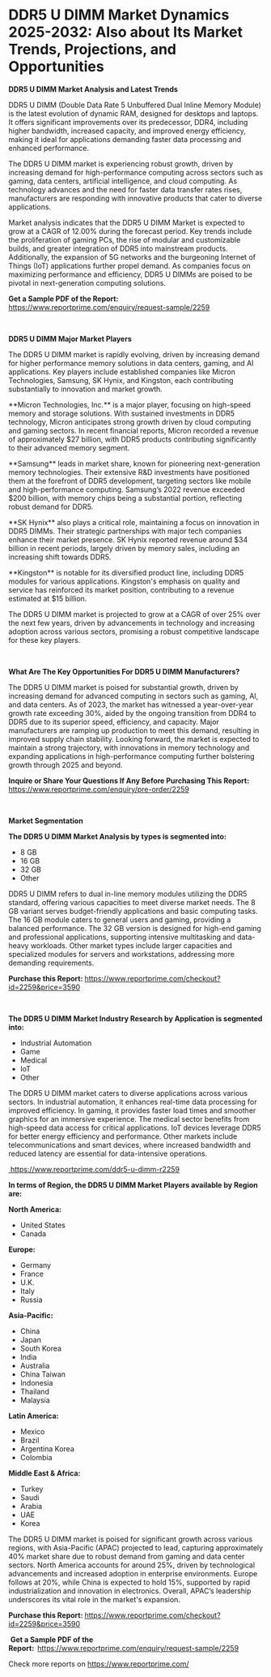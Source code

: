 <p><h1>DDR5 U DIMM Market Dynamics 2025-2032: Also about Its Market Trends, Projections, and Opportunities</h1></p><p><strong>DDR5 U DIMM Market Analysis and Latest Trends</strong></p>
<p><p>DDR5 U DIMM (Double Data Rate 5 Unbuffered Dual Inline Memory Module) is the latest evolution of dynamic RAM, designed for desktops and laptops. It offers significant improvements over its predecessor, DDR4, including higher bandwidth, increased capacity, and improved energy efficiency, making it ideal for applications demanding faster data processing and enhanced performance. </p><p>The DDR5 U DIMM market is experiencing robust growth, driven by increasing demand for high-performance computing across sectors such as gaming, data centers, artificial intelligence, and cloud computing. As technology advances and the need for faster data transfer rates rises, manufacturers are responding with innovative products that cater to diverse applications. </p><p>Market analysis indicates that the DDR5 U DIMM Market is expected to grow at a CAGR of 12.00% during the forecast period. Key trends include the proliferation of gaming PCs, the rise of modular and customizable builds, and greater integration of DDR5 into mainstream products. Additionally, the expansion of 5G networks and the burgeoning Internet of Things (IoT) applications further propel demand. As companies focus on maximizing performance and efficiency, DDR5 U DIMMs are poised to be pivotal in next-generation computing solutions.</p></p>
<p><strong>Get a Sample PDF of the Report:&nbsp;</strong> <a href="https://www.reportprime.com/enquiry/request-sample/2259?utm_campaign=2754&utm_medium=2&utm_source=Github&utm_content=ia&utm_term=18032025&utm_id=ddr5-u-dimm">https://www.reportprime.com/enquiry/request-sample/2259</a></p>
<p>&nbsp;</p>
<p><strong>DDR5 U DIMM Major Market Players</strong></p>
<p><p>The DDR5 U DIMM market is rapidly evolving, driven by increasing demand for higher performance memory solutions in data centers, gaming, and AI applications. Key players include established companies like Micron Technologies, Samsung, SK Hynix, and Kingston, each contributing substantially to innovation and market growth.</p><p>**Micron Technologies, Inc.** is a major player, focusing on high-speed memory and storage solutions. With sustained investments in DDR5 technology, Micron anticipates strong growth driven by cloud computing and gaming sectors. In recent financial reports, Micron recorded a revenue of approximately $27 billion, with DDR5 products contributing significantly to their advanced memory segment.</p><p>**Samsung** leads in market share, known for pioneering next-generation memory technologies. Their extensive R&D investments have positioned them at the forefront of DDR5 development, targeting sectors like mobile and high-performance computing. Samsung’s 2022 revenue exceeded $200 billion, with memory chips being a substantial portion, reflecting robust demand for DDR5.</p><p>**SK Hynix** also plays a critical role, maintaining a focus on innovation in DDR5 DIMMs. Their strategic partnerships with major tech companies enhance their market presence. SK Hynix reported revenue around $34 billion in recent periods, largely driven by memory sales, including an increasing shift towards DDR5.</p><p>**Kingston** is notable for its diversified product line, including DDR5 modules for various applications. Kingston's emphasis on quality and service has reinforced its market position, contributing to a revenue estimated at $15 billion.</p><p>The DDR5 U DIMM market is projected to grow at a CAGR of over 25% over the next few years, driven by advancements in technology and increasing adoption across various sectors, promising a robust competitive landscape for these key players.</p></p>
<p>&nbsp;</p>
<p><strong>What Are The Key Opportunities For DDR5 U DIMM Manufacturers?</strong></p>
<p><p>The DDR5 U DIMM market is poised for substantial growth, driven by increasing demand for advanced computing in sectors such as gaming, AI, and data centers. As of 2023, the market has witnessed a year-over-year growth rate exceeding 30%, aided by the ongoing transition from DDR4 to DDR5 due to its superior speed, efficiency, and capacity. Major manufacturers are ramping up production to meet this demand, resulting in improved supply chain stability. Looking forward, the market is expected to maintain a strong trajectory, with innovations in memory technology and expanding applications in high-performance computing further bolstering growth through 2025 and beyond.</p></p>
<p><strong>Inquire or Share Your Questions If Any Before Purchasing This Report:</strong> <a href="https://www.reportprime.com/enquiry/pre-order/2259?utm_campaign=2754&utm_medium=2&utm_source=Github&utm_content=ia&utm_term=18032025&utm_id=ddr5-u-dimm">https://www.reportprime.com/enquiry/pre-order/2259</a></p>
<p>&nbsp;</p>
<p><strong>Market Segmentation</strong></p>
<p><strong>The DDR5 U DIMM Market Analysis by types is segmented into:</strong></p>
<p><ul><li>8 GB</li><li>16 GB</li><li>32 GB</li><li>Other</li></ul></p>
<p><p>DDR5 U DIMM refers to dual in-line memory modules utilizing the DDR5 standard, offering various capacities to meet diverse market needs. The 8 GB variant serves budget-friendly applications and basic computing tasks. The 16 GB module caters to general users and gaming, providing a balanced performance. The 32 GB version is designed for high-end gaming and professional applications, supporting intensive multitasking and data-heavy workloads. Other market types include larger capacities and specialized modules for servers and workstations, addressing more demanding requirements.</p></p>
<p><strong>Purchase this Report:&nbsp;</strong><a href="https://www.reportprime.com/checkout?id=2259&price=3590&utm_campaign=2754&utm_medium=2&utm_source=Github&utm_content=ia&utm_term=18032025&utm_id=ddr5-u-dimm">https://www.reportprime.com/checkout?id=2259&price=3590</a></p>
<p>&nbsp;</p>
<p><strong>The DDR5 U DIMM Market Industry Research by Application is segmented into:</strong></p>
<p><ul><li>Industrial Automation</li><li>Game</li><li>Medical</li><li>IoT</li><li>Other</li></ul></p>
<p><p>The DDR5 U DIMM market caters to diverse applications across various sectors. In industrial automation, it enhances real-time data processing for improved efficiency. In gaming, it provides faster load times and smoother graphics for an immersive experience. The medical sector benefits from high-speed data access for critical applications. IoT devices leverage DDR5 for better energy efficiency and performance. Other markets include telecommunications and smart devices, where increased bandwidth and reduced latency are essential for data-intensive operations.</p></p>
<p><a href="https://www.reportprime.com/ddr5-u-dimm-r2259?utm_campaign=2754&utm_medium=2&utm_source=Github&utm_content=ia&utm_term=18032025&utm_id=ddr5-u-dimm">&nbsp;https://www.reportprime.com/ddr5-u-dimm-r2259</a></p>
<p><strong>In terms of Region, the DDR5 U DIMM Market Players available by Region are:</strong></p>
<p>
    <p> <strong> North America: </strong>
        <ul>
            <li>United States</li>
            <li>Canada</li>
        </ul>
        </p> 
    <p> <strong> Europe: </strong>
        <ul>
            <li>Germany</li>
            <li>France</li>
            <li>U.K.</li>
            <li>Italy</li>
            <li>Russia</li>
        </ul>
        </p> 
    <p> <strong> Asia-Pacific: </strong>
        <ul>
            <li>China</li>
            <li>Japan</li>
            <li>South Korea</li>
            <li>India</li>
            <li>Australia</li>
            <li>China Taiwan</li>
            <li>Indonesia</li>
            <li>Thailand</li>
            <li>Malaysia</li>
        </ul>
        </p> 
    <p> <strong> Latin America: </strong>
        <ul>
            <li>Mexico</li>
            <li>Brazil</li>
            <li>Argentina Korea</li>
            <li>Colombia</li>
        </ul>
        </p> 
    <p> <strong> Middle East & Africa: </strong>
        <ul>
            <li>Turkey</li>
            <li>Saudi</li>
            <li>Arabia</li>
            <li>UAE</li>
            <li>Korea</li>
        </ul>
    </p>
    </p>
<p><p>The DDR5 U DIMM market is poised for significant growth across various regions, with Asia-Pacific (APAC) projected to lead, capturing approximately 40% market share due to robust demand from gaming and data center sectors. North America accounts for around 25%, driven by technological advancements and increased adoption in enterprise environments. Europe follows at 20%, while China is expected to hold 15%, supported by rapid industrialization and innovation in electronics. Overall, APAC’s leadership underscores its vital role in the market's expansion.</p></p>
<p><strong>Purchase this Report: </strong><a href="https://www.reportprime.com/checkout?id=2259&price=3590&utm_campaign=2754&utm_medium=2&utm_source=Github&utm_content=ia&utm_term=18032025&utm_id=ddr5-u-dimm">https://www.reportprime.com/checkout?id=2259&price=3590</a></p>
<p>&nbsp;<strong>Get a Sample PDF of the Report:&nbsp;&nbsp;</strong><a href="https://www.reportprime.com/enquiry/request-sample/2259?utm_campaign=2754&utm_medium=2&utm_source=Github&utm_content=ia&utm_term=18032025&utm_id=ddr5-u-dimm">https://www.reportprime.com/enquiry/request-sample/2259</a></p>
<p><strong></strong></p>
<p>Check more reports on <a href="https://www.reportprime.com/?utm_campaign=2754&utm_medium=2&utm_source=Github&utm_content=ia&utm_term=18032025&utm_id=ddr5-u-dimm">https://www.reportprime.com/</a></p>